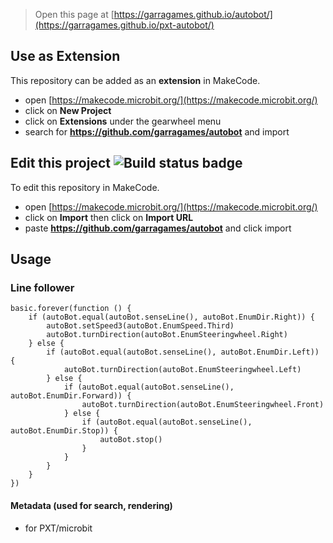 
> Open this page at [https://garragames.github.io/autobot/](https://garragames.github.io/pxt-autobot/)

## Use as Extension

This repository can be added as an **extension** in MakeCode.

* open [https://makecode.microbit.org/](https://makecode.microbit.org/)
* click on **New Project**
* click on **Extensions** under the gearwheel menu
* search for **https://github.com/garragames/autobot** and import

## Edit this project ![Build status badge](https://github.com/garragames/autobot/workflows/MakeCode/badge.svg)

To edit this repository in MakeCode.

* open [https://makecode.microbit.org/](https://makecode.microbit.org/)
* click on **Import** then click on **Import URL**
* paste **https://github.com/garragames/autobot** and click import

## Usage

### Line follower

```blocks
basic.forever(function () {
    if (autoBot.equal(autoBot.senseLine(), autoBot.EnumDir.Right)) {
        autoBot.setSpeed3(autoBot.EnumSpeed.Third)
        autoBot.turnDirection(autoBot.EnumSteeringwheel.Right)
    } else {
        if (autoBot.equal(autoBot.senseLine(), autoBot.EnumDir.Left)) {
            autoBot.turnDirection(autoBot.EnumSteeringwheel.Left)
        } else {
            if (autoBot.equal(autoBot.senseLine(), autoBot.EnumDir.Forward)) {
                autoBot.turnDirection(autoBot.EnumSteeringwheel.Front)
            } else {
                if (autoBot.equal(autoBot.senseLine(), autoBot.EnumDir.Stop)) {
                    autoBot.stop()
                }
            }
        }
    }
})
```

#### Metadata (used for search, rendering)

* for PXT/microbit
<script src="https://makecode.com/gh-pages-embed.js"></script><script>makeCodeRender("{{ site.makecode.home_url }}", "{{ site.github.owner_name }}/{{ site.github.repository_name }}");</script>
